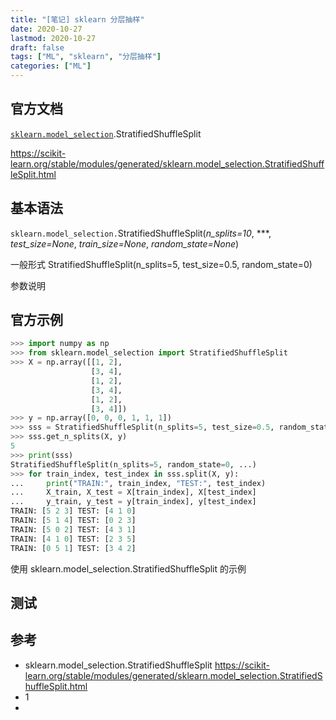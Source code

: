 ```yaml
---
title: "[笔记] sklearn 分层抽样"
date: 2020-10-27
lastmod: 2020-10-27
draft: false
tags: ["ML", "sklearn", "分层抽样"]
categories: ["ML"]
---
```


## 官方文档

[`sklearn.model_selection`](https://scikit-learn.org/stable/modules/classes.html#module-sklearn.model_selection).StratifiedShuffleSplit

https://scikit-learn.org/stable/modules/generated/sklearn.model_selection.StratifiedShuffleSplit.html

## 基本语法

`sklearn.model_selection.`StratifiedShuffleSplit(*n_splits=10*, ***, *test_size=None*, *train_size=None*, *random_state=None*)

一般形式 StratifiedShuffleSplit(n_splits=5, test_size=0.5, random_state=0)

参数说明



## 官方示例



```python
>>> import numpy as np
>>> from sklearn.model_selection import StratifiedShuffleSplit
>>> X = np.array([[1, 2], 
                  [3, 4], 
                  [1, 2], 
                  [3, 4], 
                  [1, 2], 
                  [3, 4]])
>>> y = np.array([0, 0, 0, 1, 1, 1])
>>> sss = StratifiedShuffleSplit(n_splits=5, test_size=0.5, random_state=0)
>>> sss.get_n_splits(X, y)
5
>>> print(sss)
StratifiedShuffleSplit(n_splits=5, random_state=0, ...)
>>> for train_index, test_index in sss.split(X, y):
...     print("TRAIN:", train_index, "TEST:", test_index)
...     X_train, X_test = X[train_index], X[test_index]
...     y_train, y_test = y[train_index], y[test_index]
TRAIN: [5 2 3] TEST: [4 1 0]
TRAIN: [5 1 4] TEST: [0 2 3]
TRAIN: [5 0 2] TEST: [4 3 1]
TRAIN: [4 1 0] TEST: [2 3 5]
TRAIN: [0 5 1] TEST: [3 4 2]
```



使用 sklearn.model_selection.StratifiedShuffleSplit 的示例



## 测试



## 参考

- sklearn.model_selection.StratifiedShuffleSplit https://scikit-learn.org/stable/modules/generated/sklearn.model_selection.StratifiedShuffleSplit.html
- 1
- 

